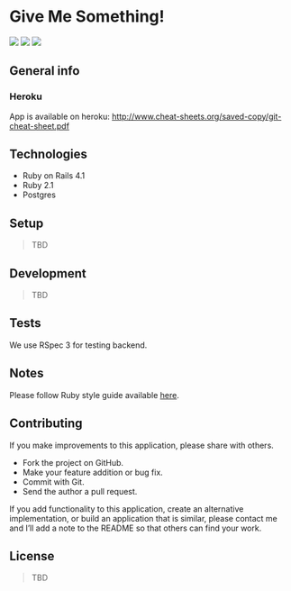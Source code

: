# Give Me Something!
[![](http://img.shields.io/codeclimate/github/netguru-training/give_me_something.svg?style=flat-square)](https://codeclimate.com/github/netguru-training/give_me_something)
[![](http://img.shields.io/codeclimate/coverage/github/netguru-training/give_me_something.svg?style=flat-square)](https://codeclimate.com/github/netguru-training/give_me_something)
[![](http://img.shields.io/travis/netguru-training/give_me_something.svg?style=flat-square)](https://travis-ci.org/netguru-training/give_me_something/)

## General info

### Heroku

App is available on heroku: http://www.cheat-sheets.org/saved-copy/git-cheat-sheet.pdf

## Technologies

* Ruby on Rails 4.1
* Ruby 2.1
* Postgres

## Setup

> TBD

## Development

> TBD

## Tests

We use RSpec 3 for testing backend.

## Notes

Please follow Ruby style guide available [here](https://github.com/bbatsov/ruby-style-guide).

## Contributing

If you make improvements to this application, please share with others.

* Fork the project on GitHub.
* Make your feature addition or bug fix.
* Commit with Git.
* Send the author a pull request.

If you add functionality to this application, create an alternative
implementation, or build an application that is similar, please contact
me and I’ll add a note to the README so that others can find your work.

## License

> TBD
